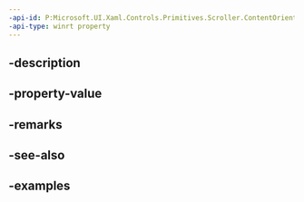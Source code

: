 ```yaml
---
-api-id: P:Microsoft.UI.Xaml.Controls.Primitives.Scroller.ContentOrientation
-api-type: winrt property
---
```


## -description

## -property-value

## -remarks

## -see-also

## -examples

